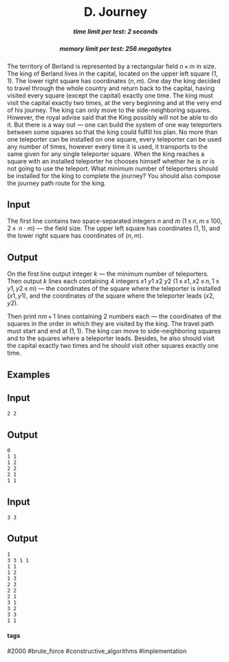 <h1 style='text-align: center;'> D. Journey</h1>

<h5 style='text-align: center;'>time limit per test: 2 seconds</h5>
<h5 style='text-align: center;'>memory limit per test: 256 megabytes</h5>

The territory of Berland is represented by a rectangular field *n* × *m* in size. The king of Berland lives in the capital, located on the upper left square (1, 1). The lower right square has coordinates (*n*, *m*). One day the king decided to travel through the whole country and return back to the capital, having visited every square (except the capital) exactly one time. The king must visit the capital exactly two times, at the very beginning and at the very end of his journey. The king can only move to the side-neighboring squares. However, the royal advise said that the King possibly will not be able to do it. But there is a way out — one can build the system of one way teleporters between some squares so that the king could fulfill his plan. No more than one teleporter can be installed on one square, every teleporter can be used any number of times, however every time it is used, it transports to the same given for any single teleporter square. When the king reaches a square with an installed teleporter he chooses himself whether he is or is not going to use the teleport. What minimum number of teleporters should be installed for the king to complete the journey? You should also compose the journey path route for the king.

## Input

The first line contains two space-separated integers *n* and *m* (1 ≤ *n*, *m* ≤ 100, 2 ≤  *n* · *m*) — the field size. The upper left square has coordinates (1, 1), and the lower right square has coordinates of (*n*, *m*).

## Output

On the first line output integer *k* — the minimum number of teleporters. Then output *k* lines each containing 4 integers *x*1 *y*1 *x*2 *y*2 (1 ≤ *x*1, *x*2 ≤ *n*, 1 ≤ *y*1, *y*2 ≤ *m*) — the coordinates of the square where the teleporter is installed (*x*1, *y*1), and the coordinates of the square where the teleporter leads (*x*2, *y*2).

Then print *nm* + 1 lines containing 2 numbers each — the coordinates of the squares in the order in which they are visited by the king. The travel path must start and end at (1, 1). The king can move to side-neighboring squares and to the squares where a teleporter leads. Besides, he also should visit the capital exactly two times and he should visit other squares exactly one time.

## Examples

## Input


```
2 2  

```
## Output


```
0  
1 1  
1 2  
2 2  
2 1  
1 1  

```
## Input


```
3 3  

```
## Output


```
1  
3 3 1 1  
1 1  
1 2  
1 3  
2 3  
2 2  
2 1  
3 1  
3 2  
3 3  
1 1  

```


#### tags 

#2000 #brute_force #constructive_algorithms #implementation 